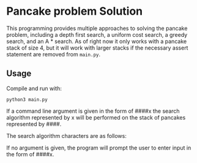 # Pancake problem Solution

This programming provides multiple approaches to solving the pancake problem,
including a depth first search, a uniform cost search, a greedy search, and an
A * search. As of right now it only works with a pancake stack of size 4, but it
will work with larger stacks if the necessary assert statement are removed from
`main.py`.

## Usage
Compile and run with:
```
python3 main.py
```

If a command line argument is given in the form of ####x
the search algorithm represented by x will be performed
on the stack of pancakes represented by ####.

The search algorithm characters are as follows:


If no argument is given, the program will prompt the user
to enter input in the form of ####x.
